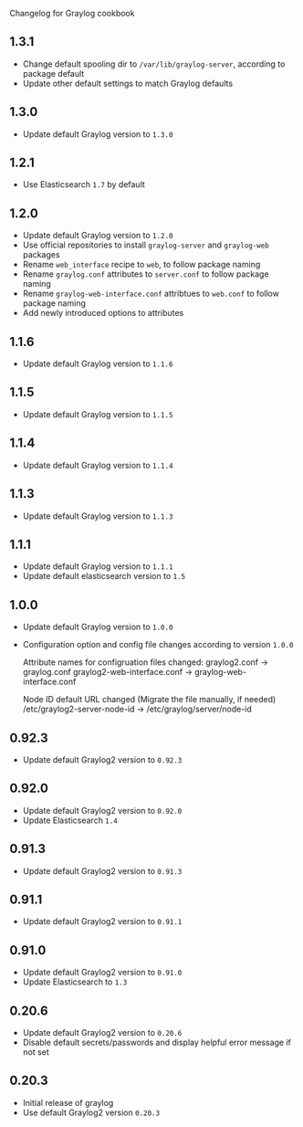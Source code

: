 Changelog for Graylog cookbook

1.3.1
-----

- Change default spooling dir to `/var/lib/graylog-server`, according to package default
- Update other default settings to match Graylog defaults


1.3.0
-----

- Update default Graylog version to `1.3.0`

1.2.1
-----

- Use Elasticsearch `1.7` by default

1.2.0
-----

- Update default Graylog version to `1.2.0`
- Use official repositories to install `graylog-server` and `graylog-web` packages
- Rename `web_interface` recipe to `web`, to follow package naming
- Rename `graylog.conf` attributes to `server.conf` to follow package naming
- Rename `graylog-web-interface.conf` attribtues to `web.conf` to follow package naming
- Add newly introduced options to attributes

1.1.6
-----

- Update default Graylog version to `1.1.6`

1.1.5
-----

- Update default Graylog version to `1.1.5`

1.1.4
-----

- Update default Graylog version to `1.1.4`

1.1.3
-----

- Update default Graylog version to `1.1.3`

1.1.1
-----

- Update default Graylog version to `1.1.1`
- Update default elasticsearch version to `1.5`

1.0.0
-----

- Update default Graylog version to `1.0.0`
- Configuration option and config file changes according to version `1.0.0`

  Attribute names for configruation files changed:
    graylog2.conf -> graylog.conf
    graylog2-web-interface.conf -> graylog-web-interface.conf

  Node ID default URL changed (Migrate the file manually, if needed)
    /etc/graylog2-server-node-id -> /etc/graylog/server/node-id

0.92.3
------

- Update default Graylog2 version to `0.92.3`

0.92.0
------

- Update default Graylog2 version to `0.92.0`
- Update Elasticsearch `1.4`

0.91.3
------

- Update default Graylog2 version to `0.91.3`


0.91.1
------

- Update default Graylog2 version to `0.91.1`

0.91.0
------

- Update default Graylog2 version to `0.91.0`
- Update Elasticsearch to `1.3`

0.20.6
------

- Update default Graylog2 version to `0.20.6`
- Disable default secrets/passwords and display helpful error message if not set

0.20.3
------

- Initial release of graylog
- Use default Graylog2 version `0.20.3`
